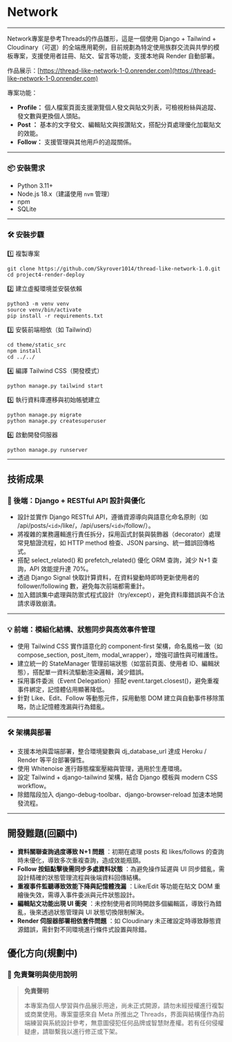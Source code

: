 
# Network

---

Network專案是參考Threads的作品雛形，這是一個使用 Django + Tailwind + Cloudinary（可選）的全端應用範例，目前規劃為特定使用族群交流與共學的模板專案，支援使用者註冊、貼文、留言等功能，支援本地與 Render 自動部署。

作品展示：[https://thread-like-network-1-0.onrender.com](https://thread-like-network-1-0.onrender.com)

專案功能：

* **Profile：** 個人檔案頁面支援瀏覽個人發文與貼文列表，可檢視粉絲與追蹤、發文數與更換個人頭貼。
* **Post ：** 基本的文字發文、編輯貼文與按讚貼文，搭配分頁處理優化加載貼文的效能。
* **Follow：** 支援管理與其他用戶的追蹤關係。

---

### 📦 安裝需求

* Python 3.11+
* Node.js 18.x（建議使用 `nvm` 管理）
* npm
* SQLite

---

### **🛠️ 安裝步驟**

1️⃣ 複製專案

```
git clone https://github.com/Skyrover1014/thread-like-network-1.0.git
cd project4-render-deploy
```

2️⃣ 建立虛擬環境並安裝依賴

```
python3 -m venv venv
source venv/bin/activate
pip install -r requirements.txt
```

3️⃣ 安裝前端相依（如 Tailwind）

```
cd theme/static_src
npm install
cd ../../
```

4️⃣ 編譯 Tailwind CSS（開發模式）

```
python manage.py tailwind start
```

5️⃣ 執行資料庫遷移與初始帳號建立

```
python manage.py migrate
python manage.py createsuperuser
```

6️⃣ 啟動開發伺服器

```
python manage.py runserver
```

---

## 技術成果

### **🔧 後端：Django + RESTful API 設計與優化**

* 設計並實作 Django RESTful API，遵循資源導向與語意化命名原則（如 /api/posts/`<id>`/like/，/api/users/`<id>`/follow/）。
* 將複雜的業務邏輯進行責任拆分，採用函式封裝與裝飾器（decorator）處理常見驗證流程，如 HTTP method 檢查、JSON parsing、統一錯誤回傳格式。
* 搭配 select_related() 和 prefetch_related() 優化 ORM 查詢，減少 N+1 查詢，API 效能提升達 70%。
* 透過 Django Signal 快取計算資料，在資料變動時即時更新使用者的 follower/following 數，避免每次前端都需重計。
* 加入錯誤集中處理與防禦式程式設計（try/except），避免資料庫錯誤與不合法請求導致崩潰。

---

### **💡 前端：模組化結構、狀態同步與高效事件管理**

* 使用 Tailwind CSS 實作語意化的 component-first 架構，命名風格一致（如 compose_section, post_item, modal_wrapper），增強可讀性與可維護性。
* 建立統一的 StateManager 管理前端狀態（如當前頁面、使用者 ID、編輯狀態），搭配單一資料流驅動渲染邏輯，減少錯誤。
* 採用事件委派（Event Delegation）搭配 event.target.closest()，避免重複事件綁定，記憶體佔用顯著降低。
* 針對 Like、Edit、Follow 等動態元件，採用動態 DOM 建立與自動事件移除策略，防止記憶體洩漏與行為錯亂。

---

### **🛠 架構與部署**

* 支援本地與雲端部署，整合環境變數與 dj_database_url 達成 Heroku / Render 等平台部署彈性。
* 使用 Whitenoise 進行靜態檔案壓縮與管理，適用於生產環境。
* 設定 Tailwind + django-tailwind 架構，結合 Django 模板與 modern CSS workflow。
* 除錯階段加入 django-debug-toolbar、django-browser-reload 加速本地開發流程。

---

## 開發難題(回顧中)

* **資料關聯查詢過度導致 N+1 問題** ：初期在處理 posts 和 likes/follows 的查詢時未優化，導致多次重複查詢，造成效能瓶頸。
* **Follow 按鈕點擊後需同步多處資料狀態** ：為避免操作延遲與 UI 同步錯亂，需設計精確的狀態管理流程與後端資料回傳結構。
* **重複事件監聽導致效能下降與記憶體洩漏** ：Like/Edit 等功能在貼文 DOM 重繪後失效，需導入事件委派與元件狀態設計。
* **編輯貼文功能出現 UI 衝突** ：未控制使用者同時開啟多個編輯區，導致行為錯亂，後來透過狀態管理與 UI 狀態切換限制解決。
* **Render 伺服器部署相依套件問題** ：如 Cloudinary 未正確設定時導致靜態資源錯誤，需針對不同環境進行條件式設置與除錯。

## 優化方向(規劃中)


### **📌 免責聲明與使用說明**

> **免責聲明**
>
> 本專案為個人學習與作品展示用途，尚未正式開源，請勿未經授權進行複製或商業使用。專案靈感來自 Meta 所推出之 Threads，界面與結構僅作為前端練習與系統設計參考，無意圖侵犯任何品牌或智慧財產權。若有任何侵權疑慮，請聯繫我以進行修正或下架。
